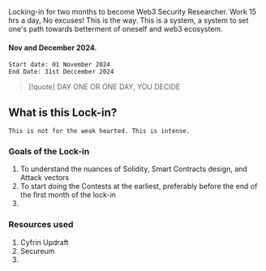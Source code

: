 Locking-in for two months to become Web3 Security Researcher. 
Work 15 hrs a day, No excuses!
This is the way.
This is a system, a system to set one's path towards betterment of oneself and web3 ecosystem.


#### Nov and December 2024. 
	Start date: 01 November 2024
	End Date: 31st Deccember 2024


 >[!quote] DAY ONE OR ONE DAY, YOU DECIDE

## What is this Lock-in?
	This is not for the weak hearted. This is intense. 


### Goals of the Lock-in
1. To understand the nuances of Solidity, Smart Contracts design, and Attack vectors
2. To start doing the Contests at the earliest, preferably before the end of the first month of the lock-in 
3. 

### Resources used
1. Cyfrin Updraft
2. Secureum
3. 



